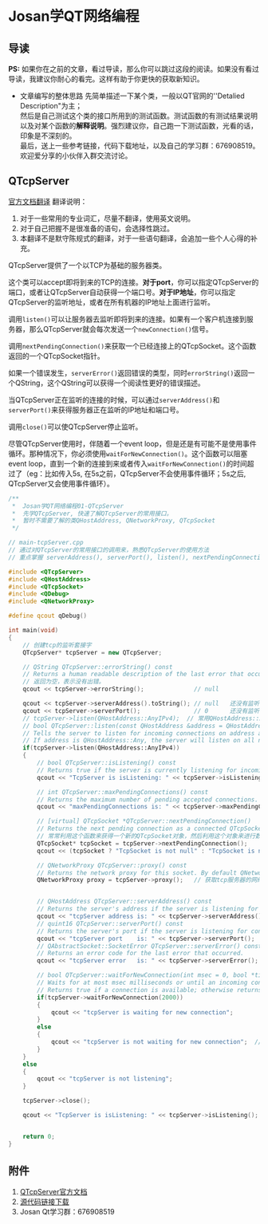 # Josan学QT网络编程

## 导读
**PS:** 如果你在之前的文章，看过导读，那么你可以跳过这段的阅读。如果没有看过导读，我建议你耐心的看完。这样有助于你更快的获取新知识。

- 文章编写的整体思路
先简单描述一下某个类，一般以QT官网的''Detalied Description"为主；  
然后是自己测试这个类的接口所用到的测试函数。测试函数的有测试结果说明以及对某个函数的**解释说明**。强烈建议你，自己跑一下测试函数，光看的话，印象是不深刻的。  
最后，送上一些参考链接，代码下载地址，以及自己的学习群：676908519。欢迎爱分享的小伙伴入群交流讨论。

## QTcpServer

[官方文档翻译](http://doc.qt.io/qt-5/qtcpserver.html#details)
翻译说明：
1. 对于一些常用的专业词汇，尽量不翻译，使用英文说明。
2. 对于自己把握不是很准备的语句，会选择性跳过。
3.  本翻译不是默守陈规式的翻译，对于一些语句翻译，会追加一些个人心得的补充。

QTcpServer提供了一个以TCP为基础的服务器类。

这个类可以accept即将到来的TCP的连接。**对于port**，你可以指定QTcpServer的端口，或者让QTcpServer自动获得一个端口号。**对于IP地址**，你可以指定QTcpServer的监听地址，或者在所有机器的IP地址上面进行监听。

调用`listen()`可以让服务器去监听即将到来的连接。如果有一个客户机连接到服务器，那么QTcpServer就会每次发送一个`newConnection()`信号。

调用`nextPendingConnection()`来获取一个已经连接上的QTcpSocket。这个函数返回的一个QTcpSocket指针。

如果一个错误发生，`serverError()`返回错误的类型，同时`errorString()`返回一个QString，这个QString可以获得一个阅读性更好的错误描述。

当QTcpServer正在监听的连接的时候，可以通过`serverAddress()`和`serverPort()`来获得服务器正在监听的IP地址和端口号。

调用`close()`可以使QTcpServer停止监听。

尽管QTcpServer使用时，伴随着一个event loop，但是还是有可能不是使用事件循环。那种情况下，你必须使用`waitForNewConnection()`。这个函数可以阻塞event loop，直到一个新的连接到来或者传入`waitForNewConnection()`的时间超过了（eg：比如传入5s, 在5s之前，QTcpServer不会使用事件循环；5s之后, QTcpServer又会使用事件循环）。

``` C++
/**
 *  Josan学QT网络编程01-QTcpServer
 *  先学QTcpServer, 快速了解QTcpServer的常用接口。
 *  暂时不需要了解的类QHostAddress, QNetworkProxy, QTcpSocket
 */

// main-tcpServer.cpp
// 通过对QTcpServer的常用接口的调用来，熟悉QTcpServer的使用方法
// 重点掌握 serverAddress(), serverPort(), listen(), nextPendingConnection(), close()的用法

#include <QTcpServer>
#include <QHostAddress>
#include <QTcpSocket>
#include <QDebug>
#include <QNetworkProxy>

#define qcout qDebug()

int main(void)
{
    // 创建tcp的监听套接字
    QTcpServer* tcpServer = new QTcpServer;

    // QString QTcpServer::errorString() const
    // Returns a human readable description of the last error that occurred.
    // 返回为空，表示没有出错。
    qcout << tcpServer->errorString();              // null

    qcout << tcpServer->serverAddress().toString(); // null   还没有监听，因此服务器的地址为空
    qcout << tcpServer->serverPort();               // 0      还没有监听，因此服务器的端口为空
    // tcpServer->listen(QHostAddress::AnyIPv4);  // 常用QHostAddress::AnyIPv4，尽量少用QHostAddress::Any.因为Any会同时监听IPv6的地址，可能会产生冲突。
    // bool QTcpServer::listen(const QHostAddress &address = QHostAddress::Any, quint16 port = 0)
    // Tells the server to listen for incoming connections on address address and port port. If port is 0, a port is chosen automatically.
    // If address is QHostAddress::Any, the server will listen on all network interfaces. 包括IPv4和IPv6
    if(tcpServer->listen(QHostAddress::AnyIPv4))
    {
        // bool QTcpServer::isListening() const
        // Returns true if the server is currently listening for incoming connections; otherwise returns false.
        qcout << "TcpServer is isListening: " << tcpServer->isListening();   // true 现在正在监听

        // int QTcpServer::maxPendingConnections() const
        // Returns the maximum number of pending accepted connections. The default is 30.
        qcout << "maxPendingConnections is: " << tcpServer->maxPendingConnections(); // 30

        // [virtual] QTcpSocket *QTcpServer::nextPendingConnection()
        // Returns the next pending connection as a connected QTcpSocket object.
        // 常常利用这个函数来获得一个新的QTcpSocket对象，然后利用这个对象来进行数据的通信。这个socket也叫做通信套接字。
        QTcpSocket* tcpSocket = tcpServer->nextPendingConnection();
        qcout << (tcpSocket ? "TcpSocket is not null" : "TcpSocket is null");       // TcpSocket is null   说明现在没有tcp进行连接。

        // QNetworkProxy QTcpServer::proxy() const
        // Returns the network proxy for this socket. By default QNetworkProxy::DefaultProxy is used.
        QNetworkProxy proxy = tcpServer->proxy();   // 获取tcp服务器的网络代理信息


        // QHostAddress QTcpServer::serverAddress() const
        // Returns the server's address if the server is listening for connections; otherwise returns QHostAddress::Null.
        qcout << "tcpServer address is: " << tcpServer->serverAddress().toString();   // "0.0.0.0"    返回服务器正在监听的地址
        // quint16 QTcpServer::serverPort() const
        // Returns the server's port if the server is listening for connections; otherwise returns 0.
        qcout << "tcpServer port    is: " << tcpServer->serverPort();                 // 8888         返回服务器正在监听的端口号;如果服务器listen()时，没有指定端口号，则会返回一个随机的端口号。 eg:11662
        // QAbstractSocket::SocketError QTcpServer::serverError() const
        // Returns an error code for the last error that occurred.
        qcout << "tcpServer error   is: " << tcpServer->serverError();                 // QAbstractSocket::UnknownSocketError  数值为-1. 默认的返回值

        // bool QTcpServer::waitForNewConnection(int msec = 0, bool *timedOut = Q_NULLPTR)
        // Waits for at most msec milliseconds or until an incoming connection is available.
        // Returns true if a connection is available; otherwise returns false. If the operation timed out and timedOut is not 0, *timedOut will be set to true.
        if(tcpServer->waitForNewConnection(2000))
        {
            qcout << "tcpServer is waiting for new connection";
        }
        else
        {
            qcout << "tcpServer is not waiting for new connection";  // tcpServer is not waiting for new connection   由于没有连接接入，因此没有等待新的连接。
        }
    }
    else
    {
        qcout << "tcpServer is not listening";
    }

    tcpServer->close();

    qcout << "TcpServer is isListening: " << tcpServer->isListening();   // false     tcpServer已经停止监听


    return 0;
}

```

## 附件

1. [QTcpServer官方文档](http://doc.qt.io/qt-5/qtcpserver.html "qt5.10")
2. [源代码链接下载]()
3.  Josan Qt学习群：676908519